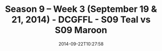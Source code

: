 ---
title: Season 9 – Week 3 (September 19 & 21, 2014) - DCGFFL - S09 Teal vs S09 Maroon
teams-score:
- team: _teams/s09-teal.md
  score: 49
- team: _teams/s09-maroon.md
  score: 6
mvp: 'Teal: Chris Hobbs / Maroon: Trey Phillips'
game-ball: N/A
sportsperson: ''
season: 9
week: 3
date: '2014-09-22T10:27:58'
pageid: 1825-4469-vs-4461
---